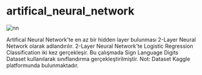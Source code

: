 # artifical_neural_network

![nn](https://user-images.githubusercontent.com/51748819/71309688-e13fe780-241b-11ea-87e8-086da30bb61a.png)

Artifical Neural Network'te en az bir hidden layer bulunması 2-Layer Neural Network olarak adlandırılır. 
2-Layer Neural Network'te Logistic Regression Classification iki kez gerçekleşir.
Bu çalışmada Sign Language Digits Dataset kullanılarak sınıflandırma gerçekleştirilmiştir.
Not: Dataset Kaggle platformunda bulunmaktadır.
